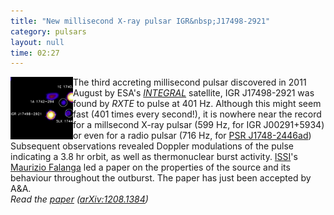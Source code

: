 ```yaml
---
title: "New millisecond X-ray pulsar IGR&nbsp;J17498-2921"
category: pulsars
layout: null
time: 02:27
---
```

<!-- header generated from blosxom format post; make_header.pl 23.1.2022 -->
<p>
      <img src="images/igrj17498.jpg" width="100" align="left"></a>
The third accreting millisecond pulsar discovered in 2011 August by 
ESA's <a href="http://sci.esa.int/science-e/www/area/index.cfm?fareaid=21"><em>INTEGRAL</em></a> satellite,
IGR&nbsp;J17498-2921 was found by <em>RXTE</em> to pulse at 401&nbsp;Hz.
Although this might seem fast (401 times every second!), it is nowhere near
the record for a millsecond X-ray pulsar (599&nbsp;Hz, for IGR&nbsp;J00291+5934)
or even for a radio pulsar (716&nbsp;Hz, for 
<a href="">PSR&nbsp;J1748-2446ad</a>)
Subsequent observations revealed Doppler modulations of the pulse indicating
a 3.8&nbsp;hr orbit, as well as thermonuclear burst activity.
<a href="http://www.issibern.ch">ISSI</a>'s 
<a href="http://www.issibern.ch/aboutissi/members/falanga.html">Maurizio
Falanga</a> led a paper on the properties of the source and its behaviour
throughout the outburst. The paper has just been accepted by A&A.
<br>
<em>Read the <a href="http://arxiv.org/abs/1208.1384">paper</a> 
  (<a href="http://arxiv.org/abs/1208.1384">arXiv:1208.1384</a>)</em>
